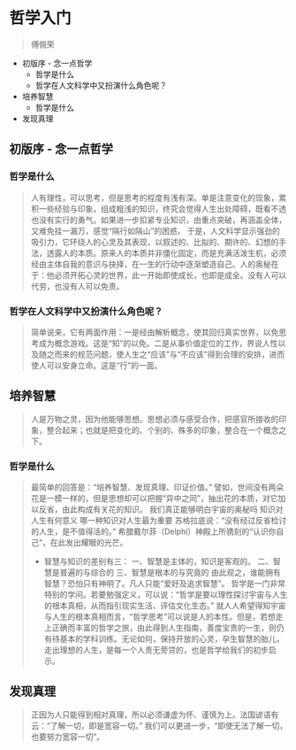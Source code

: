 # 哲学入门
> 傅佩荣

<!-- MarkdownTOC -->

- 初版序 - 念一点哲学
    - 哲学是什么
    - 哲学在人文科学中又扮演什么角色呢？
- 培养智慧
    - 哲学是什么
- 发现真理

<!-- /MarkdownTOC -->

## 初版序 - 念一点哲学
### 哲学是什么
> 人有理性，可以思考，但是思考的程度有浅有深。单是注意变化的现象，累积一些经验与印象，组成粗浅的知识，终究会觉得人生出处障碍，既看不透也没有实行的勇气。如果进一步扣紧专业知识，由重点突破，再涵盖全体，又难免挂一漏万，感觉“隔行如隔山”的困惑。
> 于是，人文科学显示强劲的吸引力，它环绕人的心灵及其表现，以叙述的、比拟的、期许的、幻想的手法，透露人的本质。原来人的本质并非僵化固定，而是充满活泼生机，必须经由主体自我的意识与抉择，在一生的行动中逐渐塑造自己。人的奥秘在于：他必须开拓心灵的世界，此一开始即使成长，也即是成全。没有人可以代劳，也没有人可以免责。

### 哲学在人文科学中又扮演什么角色呢？
> 简单说来，它有两面作用：一是经由解析概念，使其回归真实世界，以免思考成为概念游戏。这是“知”的以免。二是从事价值定位的工作，界说人性以及随之而来的规范问题，使人生之“应该”与“不应该”得到合理的安排，进而使人可以安身立命。这是“行”的一面。

## 培养智慧
> 人是万物之灵，因为他能够思想。思想必须与感受合作，把感官所接收的印象，整合起来；也就是把变化的、个别的、殊多的印象，整合在一个概念之下。

### 哲学是什么
> 最简单的回答是：“培养智慧、发现真理、印证价值。”
> 譬如，世间没有两朵花是一模一样的，但是思想却可以把握“异中之同”，抽出花的本质，对它加以反省，由此构成有关花的知识。
> 我们真正能够明白宇宙的奥秘吗
> 知识对人生有何意义
> 哪一种知识对人生最为重要
> 苏格拉底说：“没有经过反省检讨的人生，是不值得活的。”
> 希腊戴尔菲（Delphi）神殿上所镌刻的“认识你自己”，在此发出耀眼的光芒。
> - 智慧与知识的差别有三：
> 一、智慧是主体的，知识是客观的。
> 二、智慧是普遍的与综合的
> 三、智慧是根本的与究竟的
> 由此观之，谁能拥有智慧？恐怕只有神明了。凡人只能“爱好及追求智慧”。
> 哲学是一门非常特别的学问。若要勉强定义，可以说：“哲学是要以理性探讨宇宙与人生的根本真相，从而指引现实生活、评估文化生态。” 就人人希望得知宇宙与人生的根本真相而言，“哲学思考”可以说是人的本性。但是，若想走上正确而丰富的哲学之旅，由此得到人生指南，善度宝贵的一生，则仍有待基本的学科训练。无论如何，保持开放的心灵，孕生智慧的胎儿，走出理想的人生，是每一个人责无旁贷的，也是哲学给我们的初步启示。

## 发现真理
> 正因为人只能得到相对真理，所以必须谦虚为怀、谨慎为上。法国谚语有云：“了解一切，即是宽容一切。” 我们可以更进一步，“即使无法了解一切，也要努力宽容一切”。
>

